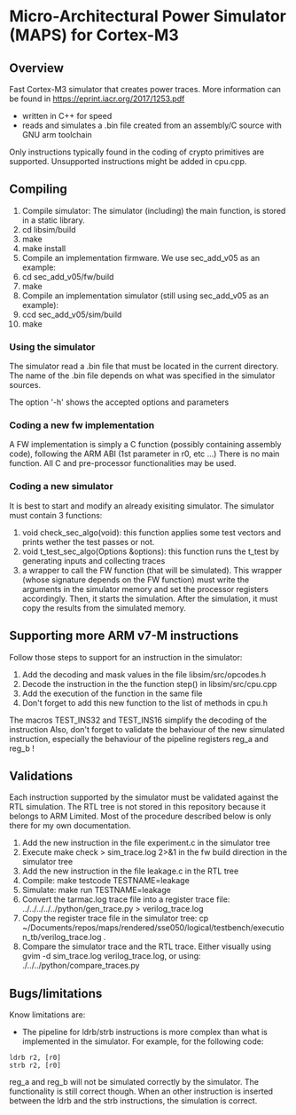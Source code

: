 # Micro-Architectural Power Simulator (MAPS) for Cortex-M3

## Overview

Fast Cortex-M3 simulator that creates power traces. More information can be found in https://eprint.iacr.org/2017/1253.pdf

* written in C++ for speed
* reads and simulates a .bin file created from an assembly/C source with GNU arm toolchain 

Only instructions typically found in the coding of crypto primitives are supported.
Unsupported instructions might be added in cpu.cpp.

## Compiling

1. Compile simulator:
  The simulator (including) the main function, is stored in a static library.
  1. cd libsim/build
  2. make
  3. make install
2. Compile an implementation firmware. We use sec_add_v05 as an example:
  1. cd sec_add_v05/fw/build
  2. make
3. Compile an implementation simulator (still using sec_add_v05 as an example):
  1. ccd sec_add_v05/sim/build
  2. make

### Using the simulator

The simulator read a .bin file that must be located in the current directory. The name of the
.bin file depends on what was specified in the simulator sources.

The option '-h' shows the accepted options and parameters

### Coding a new fw implementation

A FW implementation is simply a C function (possibly containing assembly code), following the ARM ABI (1st parameter in r0, etc ...)
There is no main function. All C and pre-processor functionalities may be used.

### Coding a new simulator

It is best to start and modify an already exisiting simulator. The simulator must contain 3 functions:

1. void check_sec_algo(void): this function applies some test vectors and prints wether the test passes or not.
2. void t_test_sec_algo(Options &options): this function runs the t_test by generating inputs and collecting traces
3. a wrapper to call the FW function (that will be simulated). This wrapper (whose signature depends on the FW function) must write the arguments in the simulator memory and set the processor registers accordingly. Then, it starts the simulation. After the simulation, it must copy the results from the simulated memory.

## Supporting more ARM v7-M instructions

Follow those steps to support for an instruction in the simulator:

1. Add the decoding and mask values in the file libsim/src/opcodes.h
2. Decode the instruction in the the function step() in libsim/src/cpu.cpp
3. Add the execution of the function in the same file
4. Don't forget to add this new function to the list of methods in cpu.h

The macros TEST_INS32 and TEST_INS16 simplify the decoding of the instruction
Also, don't forget to validate the behaviour of the new simulated instruction, especially the behaviour
of the pipeline registers reg_a and reg_b !

## Validations

Each instruction supported by the simulator must be validated against the RTL simulation. The RTL tree
is not stored in this repository because it belongs to ARM Limited. Most of the procedure described
below is only there for my own documentation.

1. Add the new instruction in the file experiment.c in the simulator tree
2. Execute make check > sim_trace.log 2>&1 in the fw build direction in the simulator tree
3. Add the new instruction in the file leakage.c in the RTL tree
4. Compile: make testcode TESTNAME=leakage
5. Simulate: make run TESTNAME=leakage
6. Convert the tarmac.log trace file into a register trace file: ../../../../../python/gen_trace.py > verilog_trace.log
7. Copy the register trace file in the simulator tree: cp ~/Documents/repos/maps/rendered/sse050/logical/testbench/execution_tb/verilog_trace.log .
8. Compare the simulator trace and the RTL trace. Either visually using gvim -d sim_trace.log verilog_trace.log, or using: ./../../python/compare_traces.py

## Bugs/limitations

Know limitations are:
* The pipeline for ldrb/strb instructions is more complex than what is implemented in the simulator. For example, for the following code:
```
ldrb r2, [r0]
strb r2, [r0]
```
reg_a and reg_b will not be simulated correctly by the simulator. The functionality is still correct though.
When an other instruction is inserted between the ldrb and the strb instructions, the simulation is correct.
